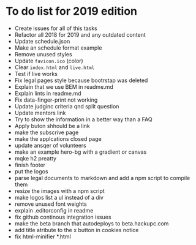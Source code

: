 # To do list for 2019 edition

- Create issues for all of this tasks
- Refactor all 2018 for 2019 and any outdated content
- Update schedule.json
- Make an schedule format example
- Remove unused styles
- Update `favicon.ico` (color)
- Clear `index.html` and `live.html`
- Test if live works
- Fix legal pages style because bootrstap was deleted
- Explain that we use BEM in readme.md
- Explain lints in readme.md
- Fix data-finger-print not working
- Update judginc criteria qnd split question
- Update mentors link
- Try to show the information in a better way than a FAQ
- Apply buton shhould be a link
- make the subscrive page
- make the applcations closed page
- update ansqer of volunteers
- make an example hero-bg with a gradient or canvas
- mqke h2 preatty
- finish footer
- put the logos
- parse legal documents to markdown and add a npm script to compile them
- resize the images with a npm script
- make logos list a ul instead of a div
- remove unused font weights
- explain .editorconfig in readme
- fix github continous integration issues
- make the beta branch that autodeploys to beta.hackupc.com
- add title atribute to the x button in cookies notice
- fix html-minifier *.html
